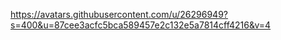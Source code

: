 <https://avatars.githubusercontent.com/u/26296949?s=400&u=87cee3acfc5bca589457e2c132e5a7814cff4216&v=4>

